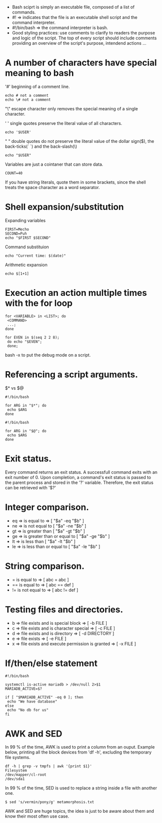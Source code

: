 - Bash sciprt is simply an executable file, composed of a list of commands. 
- #! => indicates that the file is an executable shell script and the command interpreter.
- #!/bin/bash => the command interpreter is bash.
- Good styling practices: use comments to clarify to readers the purpose and logic of the script. The top of every script should include comments providing an overview of the script's purpose, intendend actions ...

# A number of characters have special meaning to bash
 '#' beginning of a comment line.

```{r, engine='bash', count_lines}
echo # not a comment
echo \# not a comment
```

"\\" escape character only removes the special meaning of a single character.

' ' single quotes preserve the literal value of all characters.
```{r, engine='bash', count_lines}
echo '$USER'
```

 " " double quotes do not preserve the literal value of the dollar sign($), the back-ticks(\` \`) and the back-slash(\\)
```{r, engine='bash', count_lines}
echo "$USER"
```


Variables are just a cointaner that can store data.
```{r, engine='bash', count_lines}
COUNT=40
```
If you have string literals, quote them in some brackets, since the shell treats the space character as a word separator.

# Shell expansion/substitution

Expanding variables
```{r, engine='bash', count_lines}
FIRST=Mecho
SECOND=Puh
echo "$FIRST $SECOND"
```
Command substituion
```{r, engine='bash', count_lines}
echo "Current time: $(date)" 
```
Arithmetic expansion
```{r, engine='bash', count_lines}
echo $[1+1]
```

# Execution an action multiple times with the for loop
```{r, engine='bash', count_lines}
for <VARIABLE> in <LIST>; do
 <COMMAND>
 ...;
done
```


```{r, engine='bash', count_lines}
for EVEN in $(seq 2 2 8);
 do echo "$EVEN";
 done;
```


bash -x <SCRIPTNAME> to put the debug mode on a script.

# Referencing a script arguments.

$* vs $@

```{r, engine='bash', count_lines}
#!/bin/bash

for ARG in "$*"; do
 echo $ARG
done
```

```{r, engine='bash', count_lines}
#!/bin/bash

for ARG in "$@"; do
 echo $ARG
done
```

# Exit status.
Every command returns an exit status. A successfull command exits with an exit number of 0.
Upon completion, a command's exit status is passed to the parent process and stored in the '?' variable.
Therefore, the exit status can be retrieved with '$?'

# Integer comparison.
- eq => is equal to => [ "$a" -eq "$b" ]
- ne => is not equal to [ "$a" -ne "$b" ]
- gt => is greater than [ "$a" -gt "$b" ]
- ge => is greater than or equal to [ "$a" -ge "$b" ]
- lt => is less than [ "$a" -lt "$b" ]
- le => is less than or equal to [ "$a" -le "$b" ]

# String comparison.
- = is equal to => [ abc = abc ]
- == is equal to => [ abc == def ]
- != is not equal to => [ abc != def ]

# Testing files and directories.

- b => file exists and is special block => [ -b FILE ]
- c => file exists and is character special => [ -c FILE ]
- d => file exists and is directory => [ -d DIRECTORY ]
- e => file exists => [ -e FILE ]
- x => file exists and execute permission is granted => [ -x FILE ] 
 
# If/then/else statement

```{r, engine='bash', count_lines}
#!/bin/bash

systemctl is-active mariadb > /dev/null 2>$1
MARIADB_ACTIVE=$?

if [ "$MARIADB_ACTIVE" -eq 0 ]; then
 echo "We have database"
else
 echo "No db for us"
fi
```


# AWK and SED

In 99 % of the time, AWK is used to print a column from an ouput.
Example below, printing all the block devices from 'df -h', excluding the temporary file systems.

```{r, engine='bash', count_lines}
df -h | grep -v tmpfs | awk '{print $1}'
Filesystem
/dev/mapper/cl-root
/dev/sda1
```

In 99 % of the time, SED is used to replace a string inside a file with another one.

```{r, engine='bash', count_lines}
$ sed 's/vermin/pony/g' metamorphosis.txt
```

AWK and SED are huge topics, the idea is just to be aware about them and know their most often use case.
